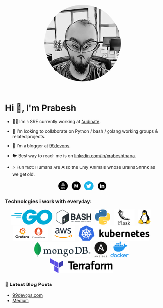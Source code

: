 <p align='center'>
  <a href=""><img align='center' src="https://github.com/pgaijin66/pgaijin66/blob/main/icon/avatar.png" height="auto" width="250" style="border-radius:50%"></a>
</p>

<br />


# Hi 👋, I'm Prabesh

<p>
  
- 👨‍💻  I’m a SRE currently working at [Audinate](https://www.audinate.com).
  
- 🐧  I’m looking to collaborate on Python / bash / golang working groups & related projects. 
  
- 🐍  I’m a blogger at [99devops](https://99devops.com). 
  
- 🐦  Best way to reach me is on [linkedin.com/in/prabeshthapa](https://www.linkedin.com/in/prabeshthapa). 
  
- ⚡   Fun fact: Humans Are Also the Only Animals Whose Brains Shrink as we get old.
</p>



<p align='center'>
<a href="https://dev.to/pgaijin66"><img height="30" src="https://raw.githubusercontent.com/pgaijin66/pgaijin66/main/icon/dev.png"></a>&nbsp;&nbsp;
<a href="pgaijin66.medium.com"><img height="30" src="https://raw.githubusercontent.com/pgaijin66/pgaijin66/main/icon/medium.png"></a>&nbsp;&nbsp;
<a href="https://twitter.com/pgaijin66"><img height="30" src="https://raw.githubusercontent.com/pgaijin66/pgaijin66/main/icon/twitter.png"></a>&nbsp;&nbsp;
<a href="https://www.linkedin.com/in/prabeshthapa/"><img height="30" src="https://raw.githubusercontent.com/pgaijin66/pgaijin66/main/icon/linkedin.png?raw=true"></a>
</p>


### Technologies i work with everyday:

<p align='center'>
<a href=""><img height="50" src="https://raw.githubusercontent.com/pgaijin66/pgaijin66/main/icon/go.png"></a>&nbsp;&nbsp;
<a href=""><img height="50" src="https://raw.githubusercontent.com/pgaijin66/pgaijin66/main/icon/bash.png"></a>&nbsp;&nbsp;
<a href=""><img height="50" src="https://raw.githubusercontent.com/pgaijin66/pgaijin66/main/icon/python.png"></a>&nbsp;&nbsp;
<a href=""><img height="50" src="https://raw.githubusercontent.com/pgaijin66/pgaijin66/main/icon/flask.png"></a>&nbsp;&nbsp;
<a href=""><img height="50" src="https://raw.githubusercontent.com/pgaijin66/pgaijin66/main/icon/tux.png"></a>&nbsp;&nbsp;
<a href=""><img height="50" src="https://raw.githubusercontent.com/pgaijin66/pgaijin66/main/icon/pg.png"></a>&nbsp;&nbsp;
<a href=""><img height="50" src="https://raw.githubusercontent.com/pgaijin66/pgaijin66/main/icon/aws.png"></a>&nbsp;&nbsp;
<a href=""><img height="50" src="https://raw.githubusercontent.com/pgaijin66/pgaijin66/main/icon/k8s.png"></a>&nbsp;&nbsp;
<a href=""><img height="50" src="https://raw.githubusercontent.com/pgaijin66/pgaijin66/main/icon/mongo.png"></a>&nbsp;&nbsp;
<a href=""><img height="50" src="https://raw.githubusercontent.com/pgaijin66/pgaijin66/main/icon/ansible.png"></a>&nbsp;&nbsp;
<a href=""><img height="50" src="https://raw.githubusercontent.com/pgaijin66/pgaijin66/main/icon/docker.png"></a>&nbsp;&nbsp;
<a href=""><img height="50" src="https://raw.githubusercontent.com/pgaijin66/pgaijin66/main/icon/tf.png"></a>&nbsp;&nbsp;
</p>

### 📕 Latest Blog Posts

- [99devops.com](https://99devops.com) <br />
- [Medium](https://pgaijin66.medium.com/) <br />


